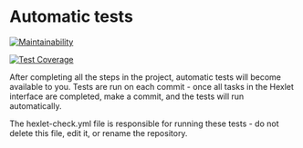 # Automatic tests

[![Maintainability](https://api.codeclimate.com/v1/badges/5106770273c7d7414dc3/maintainability)](https://codeclimate.com/github/Vladimir960107/fullstack-javascript-project-46/maintainability)

[![Test Coverage](https://api.codeclimate.com/v1/badges/5106770273c7d7414dc3/test_coverage)](https://codeclimate.com/github/Vladimir960107/fullstack-javascript-project-46/test_coverage)

After completing all the steps in the project, automatic tests will become available to you. Tests are run on each commit - once all tasks in the Hexlet interface are completed, make a commit, and the tests will run automatically.

The hexlet-check.yml file is responsible for running these tests - do not delete this file, edit it, or rename the repository.


